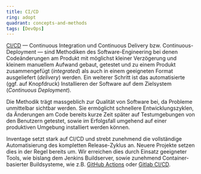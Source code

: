 ```yaml
---
title: CI/CD  
ring: adopt  
quadrant: concepts-and-methods
tags: [DevOps]
---
```


[CI/CD][redhat] — Continuous Integration und Continuous Delivery bzw. Continuous-Deployment — sind Methodiken des Software-Engineering bei denen
Codeänderungen am Produkt mit möglichst kleiner Verzögerung und kleinem manuellem Aufwand gebaut, getestet und zu einem
Produkt zusammengefügt (*integrated*) als auch in einem geeigneten Format ausgeliefert (*delivery*) werden. Ein weiterer
Schritt ist das automatisierte (ggf. auf Knopfdruck) Installieren der Software auf dem Zielsystem (*Continuous
Deployment*).

Die Methodik trägt massgeblich zur Qualität von Software bei, da Probleme unmittelbar sichtbar werden. Sie ermöglicht
schnellere Entwicklungszyklen, da Änderungen am Code bereits kurze Zeit später auf Testumgebungen von den Benutzern
getestet, sowie im Erfolgsfall umgehend auf einer produktiven Umgebung installiert werden können.

Inventage setzt stark auf CI/CD und strebt zunehmend die vollständige Automatisierung des kompletten Release-Zyklus an.
Neuere Projekte setzen dies in der Regel bereits um. Wir erreichen dies durch Einsatz geeigneter Tools, wie bislang dem
Jenkins Buildserver, sowie zunehmend Container-basierter Buildsysteme, wie z.B. [GitHub Actions][github] oder [Gitlab
CI/CD][gitlab].

[redhat]: https://www.redhat.com/de/topics/devops/what-is-ci-cd
[github]: https://github.com/features/actions
[gitlab]: https://about.gitlab.com/topics/ci-cd/
